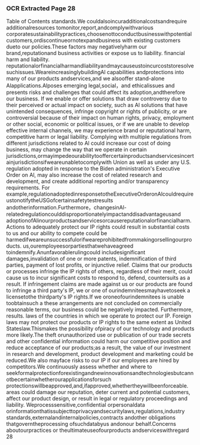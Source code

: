 ### OCR Extracted Page 28

Table of Contents
standards.We couldalsoincuradditionalcostsandrequire additionalresources tomonitor,report,andcomplywithvarious
corporatesustainabilitypractices,choosenottoconductbusinesswithpotentialcustomers,ordiscontinueornotexpandbusiness
with existing customers dueto our policies.These factors may negativelyharm our brand,reputationand business activities or
expose us to liability.
financial harm and liability.
reputationalorfinancialharmandliabilityandmaycauseustoincurcoststoresolvesuchissues.WeareincreasinglybuildingAl
capabilities andprotections into many of our products andservices,and we alsooffer stand-alone Alapplications.Alposes
emerging legal,social，and ethicalissues and presents risks and challenges that could affect its adoption,andtherefore our
business. If we enable or offer solutions that draw controversy due to their perceived or actual impact on society, such as Al
solutions that have unintended consequences, infringe copyright or rights of publicity, or are controversial because of their impact on
human rights, privacy, employment or other social, economic or political issues, or if we are unable to develop effective internal
channels, we may experience brand or reputational harm, competitive harm or legal liability. Complying with multiple regulations
from different jurisdictions related to Al could increase our cost of doing business, may change the way that we operate in certain
jurisdictions,ormayimpedeourabilitytooffercertainproductsandservicesincertainjurisdictionsifweareunabletocomplywith
Union as well as under any U.S. regulation adopted in response to the Biden administration's Executive Order on Al, may also
increase the cost of related research and development, and create additional reporting and/or transparency requirements. For
example,regulationadoptedinresponsetotheExecutiveOrderonAlcouldrequireustonotifytheUSGofcertainsafetytestresults
andotherinformation.Furthermore，changesinAl-relatedregulationcoulddisproportionatelyimpactanddisadvantageusand
adoptionofAlinourproductsandservicesorcausereputationalorfinancialharm.
Actions to adequately protect our IP rights could result in substantial costs to us and our ability to compete could be
harmedifweareunsuccessfulorifweareprohibitedfrommakingorsellingourproducts.
us,ouremployeesorpartiesthatwehaveagreed toindemnify.Anunfavorablerulingcould includesignificant damages,invalidation
of one or more patents, indemnification of third parties, payment of lost profits, or injunctive relief. Claims that our products or
processes infringe the IP rights of others, regardless of their merit, could cause us to incur significant costs to respond to, defend,
countersuits as a result. If infringement claims are made against us or our products are found to infringe a third party's IP, we or one
of ourindemniteesmayhavetoseek a licensetothe thirdparty's IP rights.If we oroneofourindemnitees is unable toobtainsuch a
these arrangements are not concluded on commercially reasonable terms, our business could be negatively impacted. Furthermore,
results.
laws of the countries in which we operate to protect our IP. Foreign laws may not protect our products or IP rights to the same extent
as United Stateslaw.Thismakes the possibility ofpiracy of our technology and products more likely.The theft orunauthorized use
or publication of our trade secrets and other confidential information could harm our competitive position and reduce acceptance of
our products;as a result, the value of our investment in research and development, product development and marketing could be
reduced.We also mayface risks to our IP if our employees are hired by competitors.We continuously assess whether and where to
seekformalprotectionforexistingandnewinnovationsandtechnologiesbutcannotbecertainwhetherourapplicationsforsuch
protectionswillbeapproved,and,ifapproved,whethertheywillbeenforceable.
areas could damage our reputation, deter current and potential customers, affect our product design, or result in legal or
regulatory proceedings and liability.
Weprocesssensitive,confidential orpersonaldata orinformationthatissubjecttoprivacyandsecuritylaws,regulations,industry
standards,externalandinternalpolicies,contracts andother obligations thatgoverntheprocessing ofsuchdatabyus andonour
behalf.Concerns aboutourpractices or theultimateuseofourproducts andserviceswithregard
28